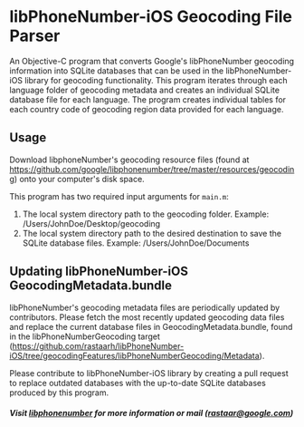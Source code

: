 # **libPhoneNumber-iOS Geocoding File Parser**

An Objective-C program that converts Google's libPhoneNumber geocoding information into SQLite databases that can
be used in the libPhoneNumber-iOS library for geocoding functionality. This program iterates through 
each language folder of geocoding metadata and creates an individual SQLite database file for each 
language. The program creates individual tables for each country code of geocoding region data provided for
each language. 

## Usage

Download libphoneNumber's geocoding resource files (found at 
https://github.com/google/libphonenumber/tree/master/resources/geocoding)
onto your computer's disk space.

This program has two required input arguments for ```main.m```:

1) The local system directory path to the geocoding folder. Example: /Users/JohnDoe/Desktop/geocoding
2) The local system directory path to the desired destination to save the SQLite database files.
Example: /Users/JohnDoe/Documents

## Updating libPhoneNumber-iOS GeocodingMetadata.bundle 

libPhoneNumber's geocoding metadata files are periodically updated by contributors. Please fetch the most recently
updated geocoding data files and replace the current database files in GeocodingMetadata.bundle, found in the 
libPhoneNumberGeocoding target (https://github.com/rastaarh/libPhoneNumber-iOS/tree/geocodingFeatures/libPhoneNumberGeocoding/Metadata).

Please contribute to libPhoneNumber-iOS library by creating a pull request to replace outdated databases with the
up-to-date SQLite databases produced by this program. 


##### Visit [libphonenumber](https://github.com/google/libphonenumber) for more information or mail (rastaar@google.com)
